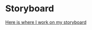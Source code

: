 # Storyboard

[Here is where I work on my storyboard](https://www.figma.com/file/dAtkCHo7kmAOwogAjpIaRv/Untitled?node-id=30%3A750&t=saHwAOVHRkiTcevi-1)